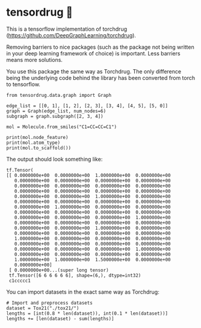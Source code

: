 # tensordrug :turtle:
This is a tensorflow implementation of torchdrug (https://github.com/DeepGraphLearning/torchdrug). 

Removing barriers to nice packages (such as the package not being written in your deep learning framework of choice) is important. Less barriers means more solutions.

You use this package the same way as Torchdrug. The only difference being the underlying code behind the library has been converted from torch to tensorflow.

```
from tensordrug.data.graph import Graph

edge_list = [[0, 1], [1, 2], [2, 3], [3, 4], [4, 5], [5, 0]]
graph = Graph(edge_list, num_nodes=6)
subgraph = graph.subgraph([2, 3, 4])

```

```
mol = Molecule.from_smiles("C1=CC=CC=C1")

print(mol.node_feature)
print(mol.atom_type)
print(mol.to_scaffold())
```
The output should look something like:
```
tf.Tensor(
[[ 0.0000000e+00  0.0000000e+00  1.0000000e+00  0.0000000e+00
   0.0000000e+00  0.0000000e+00  0.0000000e+00  0.0000000e+00
   0.0000000e+00  0.0000000e+00  0.0000000e+00  0.0000000e+00
   0.0000000e+00  0.0000000e+00  0.0000000e+00  0.0000000e+00
   0.0000000e+00  0.0000000e+00  1.0000000e+00  0.0000000e+00
   0.0000000e+00  0.0000000e+00  0.0000000e+00  0.0000000e+00
   0.0000000e+00  1.0000000e+00  0.0000000e+00  0.0000000e+00
   0.0000000e+00  0.0000000e+00  0.0000000e+00  0.0000000e+00
   0.0000000e+00  0.0000000e+00  0.0000000e+00  1.0000000e+00
   0.0000000e+00  0.0000000e+00  0.0000000e+00  0.0000000e+00
   0.0000000e+00  0.0000000e+00  1.0000000e+00  0.0000000e+00
   0.0000000e+00  0.0000000e+00  0.0000000e+00  0.0000000e+00
   1.0000000e+00  0.0000000e+00  0.0000000e+00  0.0000000e+00
   0.0000000e+00  0.0000000e+00  0.0000000e+00  0.0000000e+00
   0.0000000e+00  0.0000000e+00  0.0000000e+00  1.0000000e+00
   0.0000000e+00  0.0000000e+00  0.0000000e+00  0.0000000e+00
   1.0000000e+00  1.0000000e+00  1.5000000e+00  0.0000000e+00
   0.0000000e+00]
 [ 0.0000000e+00...(super long tensor)
 tf.Tensor([6 6 6 6 6 6], shape=(6,), dtype=int32)
 c1ccccc1
```
You can import datasets in the exact same way as Torchdrug:
```
# Import and preprocess datasets
dataset = Tox21("./tox21/")
lengths = [int(0.8 * len(dataset)), int(0.1 * len(dataset))]
lengths += [len(dataset) - sum(lengths)]

```
